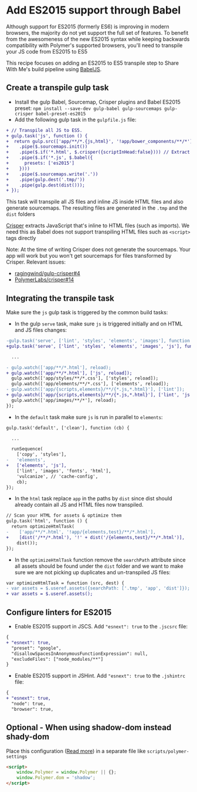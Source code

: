 # Add ES2015 support through Babel

Although support for ES2015 (formerly ES6) is improving in modern browsers, the majority do not yet support the full set of features. To benefit from the awesomeness of the new ES2015 syntax while keeping backwards compatibility with Polymer's supported browsers, you'll need to transpile your JS code from ES2015 to ES5

This recipe focuses on adding an ES2015 to ES5 transpile step to Share With Me's build pipeline using [BabelJS](https://babeljs.io/).


## Create a transpile gulp task

- Install the gulp Babel, Sourcemap, Crisper plugins and Babel ES2015 preset: `npm install --save-dev gulp-babel gulp-sourcemaps gulp-crisper babel-preset-es2015`
- Add the following gulp task in the `gulpfile.js` file:

```patch
+ // Transpile all JS to ES5.
+ gulp.task('js', function () {
+  return gulp.src(['app/**/*.{js,html}', '!app/bower_components/**/*'])
+    .pipe($.sourcemaps.init())
+    .pipe($.if('*.html', $.crisper({scriptInHead:false}))) // Extract JS from .html files
+    .pipe($.if('*.js', $.babel({
+      presets: ['es2015']
+    })))
+    .pipe($.sourcemaps.write('.'))
+    .pipe(gulp.dest('.tmp/'))
+    .pipe(gulp.dest(dist()));
+ });
```

This task will transpile all JS files and inline JS inside HTML files and also generate sourcemaps. The resulting files are generated in the `.tmp` and the `dist` folders

[Crisper](https://github.com/PolymerLabs/crisper) extracts JavaScript that's inline to HTML files (such as imports). We need this as Babel does not support transpiling HTML files such as `<script>` tags directly

Note: At the time of writing Crisper does not generate the sourcemaps. Your app will work but you won't get sourcemaps for files transformed by Crisper. Relevant issues:

 - [ragingwind/gulp-crisper#4](https://github.com/ragingwind/gulp-crisper/issues/4)
 - [PolymerLabs/crisper#14](https://github.com/PolymerLabs/crisper/issues/14)


## Integrating the transpile task

Make sure the `js` gulp task is triggered by the common build tasks:

 - In the gulp `serve` task, make sure `js` is triggered initially and on HTML and JS files changes:

```patch
-gulp.task('serve', ['lint', 'styles', 'elements', 'images'], function () {
+gulp.task('serve', ['lint', 'styles', 'elements', 'images', 'js'], function () {

  ...

- gulp.watch(['app/**/*.html'], reload);
+ gulp.watch(['app/**/*.html'], ['js', reload]);
  gulp.watch(['app/styles/**/*.css'], ['styles', reload]);
  gulp.watch(['app/elements/**/*.css'], ['elements', reload]);
- gulp.watch(['app/{scripts,elements}/**/{*.js,*.html}'], ['lint']);
+ gulp.watch(['app/{scripts,elements}/**/{*.js,*.html}'], ['lint', 'js']);
  gulp.watch(['app/images/**/*'], reload);
});
```

 - In the `default` task make sure `js` is run in parallel to `elements`:

```patch
gulp.task('default', ['clean'], function (cb) {

  ...

  runSequence(
    ['copy', 'styles'],
-   'elements',
+   ['elements', 'js'],
    ['lint', 'images', 'fonts', 'html'],
    'vulcanize', // 'cache-config',
    cb);
});
```

 - In the `html` task replace `app` in the paths by `dist` since dist should already contain all JS and HTML files now transpiled.

 ```patch
 // Scan your HTML for assets & optimize them
 gulp.task('html', function () {
   return optimizeHtmlTask(
-    ['app/**/*.html', '!app/{elements,test}/**/*.html'],
+    [dist('/**/*.html'), '!' + dist('/{elements,test}/**/*.html')],
     dist());
 });
 ```


 - In the `optimizeHtmlTask` function remove the `searchPath` attribute since all assets should be found under the `dist` folder and we want to make sure we are not picking up duplicates and un-transpiled JS files:

```patch
var optimizeHtmlTask = function (src, dest) {
- var assets = $.useref.assets({searchPath: ['.tmp', 'app', 'dist']});
+ var assets = $.useref.assets();
```


## Configure linters for ES2015

- Enable ES2015 support in JSCS. Add `"esnext": true` to the `.jscsrc` file:

```patch
{
+ "esnext": true,
  "preset": "google",
  "disallowSpacesInAnonymousFunctionExpression": null,
  "excludeFiles": ["node_modules/**"]
}
```

- Enable ES2015 support in JSHint. Add `"esnext": true` to the `.jshintrc` file:

```patch
{
+ "esnext": true,
  "node": true,
  "browser": true,
```

## Optional - When using shadow-dom instead shady-dom
Place this configuration ([Read more](https://www.polymer-project.org/1.0/docs/devguide/settings.html)) in a separate file like `scripts/polymer-settings`

```html
<script>
    window.Polymer = window.Polymer || {};
    window.Polymer.dom = 'shadow';
</script>
```

